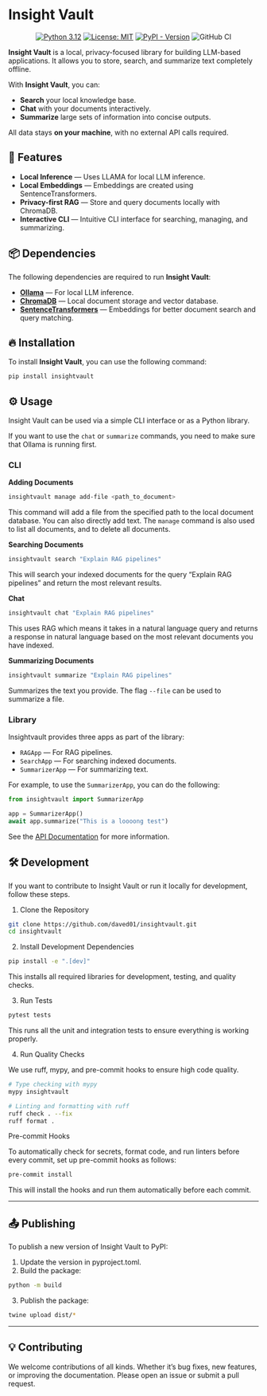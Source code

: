 # Insight Vault

<p align="center">
 <a href="https://www.python.org/downloads/release/python-312/"><img src="https://img.shields.io/badge/python-3.12-green.svg" alt="Python 3.12"></a>
 <a href="https://opensource.org/licenses/MIT"><img src="https://img.shields.io/badge/License-MIT-green.svg" alt="License: MIT"></a>
  <a href="https://pypi.org/project/insightvault"><img alt="PyPI - Version" src="https://img.shields.io/pypi/v/insightvault?color=blue"></a>
 <img src="https://github.com/daved01/insightvault/actions/workflows/quality-checks.yml/badge.svg" alt="GitHub CI">
</p>

**Insight Vault** is a local, privacy-focused library for building LLM-based applications. It allows you to store, search, and summarize text completely offline.

With **Insight Vault**, you can:

- **Search** your local knowledge base.
- **Chat** with your documents interactively.
- **Summarize** large sets of information into concise outputs.

All data stays **on your machine**, with no external API calls required.

## 🚀 **Features**

- **Local Inference** — Uses LLAMA for local LLM inference.
- **Local Embeddings** — Embeddings are created using SentenceTransformers.
- **Privacy-first RAG** — Store and query documents locally with ChromaDB.
- **Interactive CLI** — Intuitive CLI interface for searching, managing, and summarizing.

## 📦 **Dependencies**

The following dependencies are required to run **Insight Vault**:

- [**Ollama**](https://ollama.com/) — For local LLM inference.
- [**ChromaDB**](https://docs.trychroma.com/) — Local document storage and vector database.
- [**SentenceTransformers**](https://www.sbert.net/) — Embeddings for better document search and query matching.

## 🔥 **Installation**

To install **Insight Vault**, you can use the following command:

```bash
pip install insightvault
```

## ⚙️ **Usage**

Insight Vault can be used via a simple CLI interface or as a Python library.

If you want to use the `chat` or `summarize` commands, you need to make sure that Ollama is running first.

### CLI

**Adding Documents**

```bash
insightvault manage add-file <path_to_document>
```

This command will add a file from the specified path to the local document database. You can also directly add text. The `manage` command is also used to list all documents, and to delete all documents.

**Searching Documents**

```bash
insightvault search "Explain RAG pipelines"
```

This will search your indexed documents for the query “Explain RAG pipelines” and return the most relevant results.

**Chat**

```bash
insightvault chat "Explain RAG pipelines"
```

This uses RAG which means it takes in a natural language query and returns a response in natural language based on the most relevant documents you have indexed.

**Summarizing Documents**

```bash
insightvault summarize "Explain RAG pipelines"
```

Summarizes the text you provide. The flag `--file` can be used to summarize a file.

### Library

Insightvault provides three apps as part of the library:

- `RAGApp` — For RAG pipelines.
- `SearchApp` — For searching indexed documents.
- `SummarizerApp` — For summarizing text.

For example, to use the `SummarizerApp`, you can do the following:

```python
from insightvault import SummarizerApp

app = SummarizerApp()
await app.summarize("This is a loooong test")
```

See the [API Documentation](TODO!) for more information.

## 🛠️ **Development**

If you want to contribute to Insight Vault or run it locally for development, follow these steps.

1. Clone the Repository

```bash
git clone https://github.com/daved01/insightvault.git
cd insightvault
```

2. Install Development Dependencies

```bash
pip install -e ".[dev]"
```

This installs all required libraries for development, testing, and quality checks.

3. Run Tests

```bash
pytest tests
```

This runs all the unit and integration tests to ensure everything is working properly.

4. Run Quality Checks

We use ruff, mypy, and pre-commit hooks to ensure high code quality.

```bash
# Type checking with mypy
mypy insightvault

# Linting and formatting with ruff
ruff check . --fix
ruff format .
```

Pre-commit Hooks

To automatically check for secrets, format code, and run linters before every commit, set up pre-commit hooks as follows:

```bash
pre-commit install
```

This will install the hooks and run them automatically before each commit.

---

## 📤 **Publishing**

To publish a new version of Insight Vault to PyPI:

1. Update the version in pyproject.toml.
2. Build the package:

```bash
python -m build
```

3. Publish the package:

```bash
twine upload dist/*
```

---

## 💡 **Contributing**

We welcome contributions of all kinds. Whether it’s bug fixes, new features, or improving the documentation. Please open an issue or submit a pull request.
